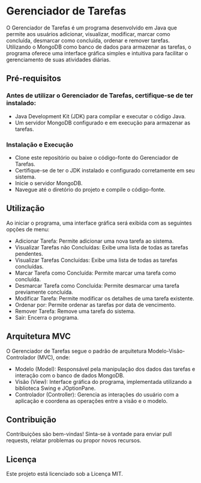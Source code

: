 # Gerenciador de Tarefas
O Gerenciador de Tarefas é um programa desenvolvido em Java que permite aos usuários adicionar, visualizar, modificar, marcar como concluída, desmarcar como concluída, ordenar e remover tarefas. Utilizando o MongoDB como banco de dados para armazenar as tarefas, o programa oferece uma interface gráfica simples e intuitiva para facilitar o gerenciamento de suas atividades diárias.

## Pré-requisitos

### Antes de utilizar o Gerenciador de Tarefas, certifique-se de ter instalado:
* Java Development Kit (JDK) para compilar e executar o código Java.
* Um servidor MongoDB configurado e em execução para armazenar as tarefas.

### Instalação e Execução
* Clone este repositório ou baixe o código-fonte do Gerenciador de Tarefas.
* Certifique-se de ter o JDK instalado e configurado corretamente em seu sistema.
* Inicie o servidor MongoDB.
* Navegue até o diretório do projeto e compile o código-fonte.

## Utilização
Ao iniciar o programa, uma interface gráfica será exibida com as seguintes opções de menu:
* Adicionar Tarefa: Permite adicionar uma nova tarefa ao sistema.
* Visualizar Tarefas não Concluídas: Exibe uma lista de todas as tarefas pendentes.
* Visualizar Tarefas Concluídas: Exibe uma lista de todas as tarefas concluídas.
* Marcar Tarefa como Concluída: Permite marcar uma tarefa como concluída.
* Desmarcar Tarefa como Concluída: Permite desmarcar uma tarefa previamente concluída.
* Modificar Tarefa: Permite modificar os detalhes de uma tarefa existente.
* Ordenar por: Permite ordenar as tarefas por data de vencimento.
* Remover Tarefa: Remove uma tarefa do sistema.
* Sair: Encerra o programa.

## Arquitetura MVC
O Gerenciador de Tarefas segue o padrão de arquitetura Modelo-Visão-Controlador (MVC), onde:
* Modelo (Model): Responsável pela manipulação dos dados das tarefas e interação com o banco de dados MongoDB.
* Visão (View): Interface gráfica do programa, implementada utilizando a biblioteca Swing e JOptionPane.
* Controlador (Controller): Gerencia as interações do usuário com a aplicação e coordena as operações entre a visão e o modelo.

## Contribuição
Contribuições são bem-vindas! Sinta-se à vontade para enviar pull requests, relatar problemas ou propor novos recursos.

## Licença
Este projeto está licenciado sob a Licença MIT.
